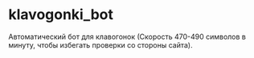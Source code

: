 # klavogonki_bot
Автоматический бот для клавогонок (Скорость 470-490 символов в минуту, чтобы избегать проверки со стороны сайта).
